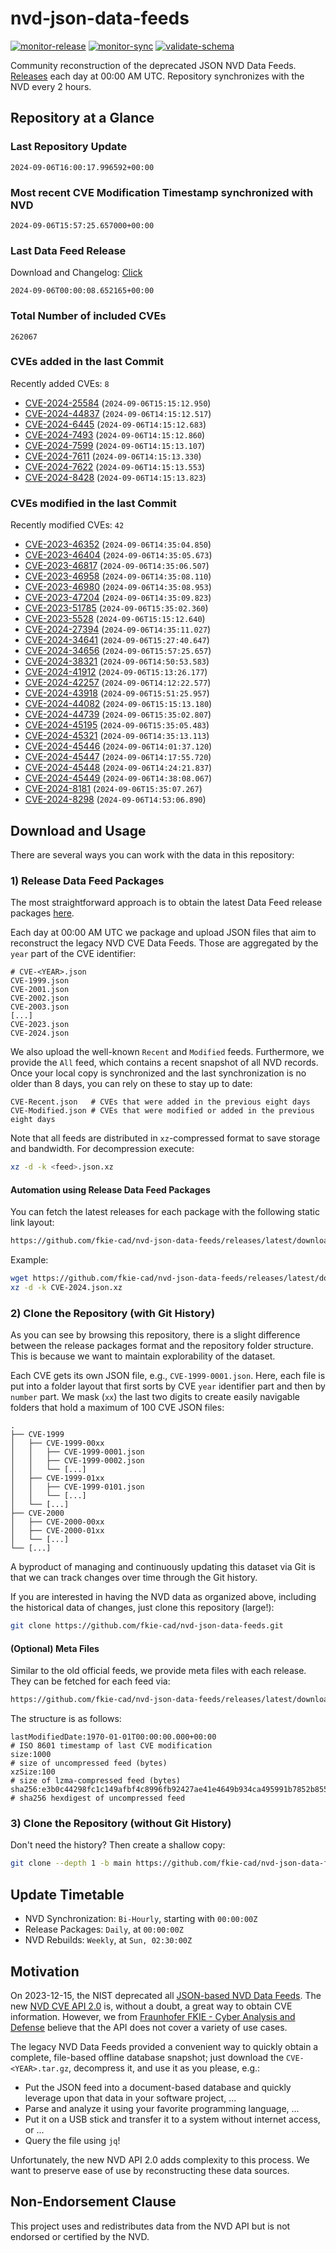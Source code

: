# nvd-json-data-feeds

[![monitor-release](https://github.com/fkie-cad/nvd-json-data-feeds/actions/workflows/monitor_release.yml/badge.svg)](https://github.com/fkie-cad/nvd-json-data-feeds/actions/workflows/monitor_release.yml)
[![monitor-sync](https://github.com/fkie-cad/nvd-json-data-feeds/actions/workflows/monitor_sync.yml/badge.svg)](https://github.com/fkie-cad/nvd-json-data-feeds/actions/workflows/monitor_sync.yml)
[![validate-schema](https://github.com/fkie-cad/nvd-json-data-feeds/actions/workflows/validate_schema.yml/badge.svg)](https://github.com/fkie-cad/nvd-json-data-feeds/actions/workflows/validate_schema.yml)

Community reconstruction of the deprecated JSON NVD Data Feeds.
[Releases](https://github.com/fkie-cad/nvd-json-data-feeds/releases/latest) each day at 00:00 AM UTC.
Repository synchronizes with the NVD every 2 hours.

## Repository at a Glance

### Last Repository Update

```plain
2024-09-06T16:00:17.996592+00:00
```

### Most recent CVE Modification Timestamp synchronized with NVD

```plain
2024-09-06T15:57:25.657000+00:00
```

### Last Data Feed Release

Download and Changelog: [Click](https://github.com/fkie-cad/nvd-json-data-feeds/releases/latest)

```plain
2024-09-06T00:00:08.652165+00:00
```

### Total Number of included CVEs

```plain
262067
```

### CVEs added in the last Commit

Recently added CVEs: `8`

- [CVE-2024-25584](CVE-2024/CVE-2024-255xx/CVE-2024-25584.json) (`2024-09-06T15:15:12.950`)
- [CVE-2024-44837](CVE-2024/CVE-2024-448xx/CVE-2024-44837.json) (`2024-09-06T14:15:12.517`)
- [CVE-2024-6445](CVE-2024/CVE-2024-64xx/CVE-2024-6445.json) (`2024-09-06T14:15:12.683`)
- [CVE-2024-7493](CVE-2024/CVE-2024-74xx/CVE-2024-7493.json) (`2024-09-06T14:15:12.860`)
- [CVE-2024-7599](CVE-2024/CVE-2024-75xx/CVE-2024-7599.json) (`2024-09-06T14:15:13.107`)
- [CVE-2024-7611](CVE-2024/CVE-2024-76xx/CVE-2024-7611.json) (`2024-09-06T14:15:13.330`)
- [CVE-2024-7622](CVE-2024/CVE-2024-76xx/CVE-2024-7622.json) (`2024-09-06T14:15:13.553`)
- [CVE-2024-8428](CVE-2024/CVE-2024-84xx/CVE-2024-8428.json) (`2024-09-06T14:15:13.823`)


### CVEs modified in the last Commit

Recently modified CVEs: `42`

- [CVE-2023-46352](CVE-2023/CVE-2023-463xx/CVE-2023-46352.json) (`2024-09-06T14:35:04.850`)
- [CVE-2023-46404](CVE-2023/CVE-2023-464xx/CVE-2023-46404.json) (`2024-09-06T14:35:05.673`)
- [CVE-2023-46817](CVE-2023/CVE-2023-468xx/CVE-2023-46817.json) (`2024-09-06T14:35:06.507`)
- [CVE-2023-46958](CVE-2023/CVE-2023-469xx/CVE-2023-46958.json) (`2024-09-06T14:35:08.110`)
- [CVE-2023-46980](CVE-2023/CVE-2023-469xx/CVE-2023-46980.json) (`2024-09-06T14:35:08.953`)
- [CVE-2023-47204](CVE-2023/CVE-2023-472xx/CVE-2023-47204.json) (`2024-09-06T14:35:09.823`)
- [CVE-2023-51785](CVE-2023/CVE-2023-517xx/CVE-2023-51785.json) (`2024-09-06T15:35:02.360`)
- [CVE-2023-5528](CVE-2023/CVE-2023-55xx/CVE-2023-5528.json) (`2024-09-06T15:15:12.640`)
- [CVE-2024-27394](CVE-2024/CVE-2024-273xx/CVE-2024-27394.json) (`2024-09-06T14:35:11.027`)
- [CVE-2024-34641](CVE-2024/CVE-2024-346xx/CVE-2024-34641.json) (`2024-09-06T15:27:40.647`)
- [CVE-2024-34656](CVE-2024/CVE-2024-346xx/CVE-2024-34656.json) (`2024-09-06T15:57:25.657`)
- [CVE-2024-38321](CVE-2024/CVE-2024-383xx/CVE-2024-38321.json) (`2024-09-06T14:50:53.583`)
- [CVE-2024-41912](CVE-2024/CVE-2024-419xx/CVE-2024-41912.json) (`2024-09-06T15:13:26.177`)
- [CVE-2024-42257](CVE-2024/CVE-2024-422xx/CVE-2024-42257.json) (`2024-09-06T14:12:22.577`)
- [CVE-2024-43918](CVE-2024/CVE-2024-439xx/CVE-2024-43918.json) (`2024-09-06T15:51:25.957`)
- [CVE-2024-44082](CVE-2024/CVE-2024-440xx/CVE-2024-44082.json) (`2024-09-06T15:15:13.180`)
- [CVE-2024-44739](CVE-2024/CVE-2024-447xx/CVE-2024-44739.json) (`2024-09-06T15:35:02.807`)
- [CVE-2024-45195](CVE-2024/CVE-2024-451xx/CVE-2024-45195.json) (`2024-09-06T15:35:05.483`)
- [CVE-2024-45321](CVE-2024/CVE-2024-453xx/CVE-2024-45321.json) (`2024-09-06T14:35:13.113`)
- [CVE-2024-45446](CVE-2024/CVE-2024-454xx/CVE-2024-45446.json) (`2024-09-06T14:01:37.120`)
- [CVE-2024-45447](CVE-2024/CVE-2024-454xx/CVE-2024-45447.json) (`2024-09-06T14:17:55.720`)
- [CVE-2024-45448](CVE-2024/CVE-2024-454xx/CVE-2024-45448.json) (`2024-09-06T14:24:21.837`)
- [CVE-2024-45449](CVE-2024/CVE-2024-454xx/CVE-2024-45449.json) (`2024-09-06T14:38:08.067`)
- [CVE-2024-8181](CVE-2024/CVE-2024-81xx/CVE-2024-8181.json) (`2024-09-06T15:35:07.267`)
- [CVE-2024-8298](CVE-2024/CVE-2024-82xx/CVE-2024-8298.json) (`2024-09-06T14:53:06.890`)


## Download and Usage

There are several ways you can work with the data in this repository:

### 1) Release Data Feed Packages

The most straightforward approach is to obtain the latest Data Feed release packages [here](https://github.com/fkie-cad/nvd-json-data-feeds/releases/latest).

Each day at 00:00 AM UTC we package and upload JSON files that aim to reconstruct the legacy NVD CVE Data Feeds.
Those are aggregated by the `year` part of the CVE identifier:

```
# CVE-<YEAR>.json
CVE-1999.json
CVE-2001.json
CVE-2002.json
CVE-2003.json
[...]
CVE-2023.json
CVE-2024.json
```

We also upload the well-known `Recent` and `Modified` feeds.
Furthermore, we provide the `All` feed, which contains a recent snapshot of all NVD records.
Once your local copy is synchronized and the last synchronization is no older than 8 days, you can rely on these to stay up to date:

```plain
CVE-Recent.json   # CVEs that were added in the previous eight days
CVE-Modified.json # CVEs that were modified or added in the previous eight days
```

Note that all feeds are distributed in `xz`-compressed format to save storage and bandwidth.
For decompression execute:

```sh
xz -d -k <feed>.json.xz
```

#### Automation using Release Data Feed Packages

You can fetch the latest releases for each package with the following static link layout:

```sh
https://github.com/fkie-cad/nvd-json-data-feeds/releases/latest/download/CVE-<YEAR>.json.xz
```

Example:

```sh
wget https://github.com/fkie-cad/nvd-json-data-feeds/releases/latest/download/CVE-2024.json.xz
xz -d -k CVE-2024.json.xz
```

### 2) Clone the Repository (with Git History)

As you can see by browsing this repository, there is a slight difference between the release packages format and the repository folder structure.
This is because we want to maintain explorability of the dataset.

Each CVE gets its own JSON file, e.g., `CVE-1999-0001.json`.
Here, each file is put into a folder layout that first sorts by CVE `year` identifier part and then by `number` part.
We mask (`xx`) the last two digits to create easily navigable folders that hold a maximum of 100 CVE JSON files:

```plain
.
├── CVE-1999
│   ├── CVE-1999-00xx
│   │   ├── CVE-1999-0001.json
│   │   ├── CVE-1999-0002.json
│   │   └── [...]
│   ├── CVE-1999-01xx
│   │   ├── CVE-1999-0101.json
│   │   └── [...]
│   └── [...]
├── CVE-2000
│   ├── CVE-2000-00xx
│   ├── CVE-2000-01xx
│   └── [...]
└── [...]
```

A byproduct of managing and continuously updating this dataset via Git is that we can track changes over time through the Git history.

If you are interested in having the NVD data as organized above, including the historical data of changes, just clone this repository (large!):

```sh
git clone https://github.com/fkie-cad/nvd-json-data-feeds.git
```

#### (Optional) Meta Files

Similar to the old official feeds, we provide meta files with each release. They can be fetched for each feed via:

```sh
https://github.com/fkie-cad/nvd-json-data-feeds/releases/latest/download/CVE-<YEAR>.meta
```

The structure is as follows:

```plain
lastModifiedDate:1970-01-01T00:00:00.000+00:00                          # ISO 8601 timestamp of last CVE modification
size:1000                                                               # size of uncompressed feed (bytes)
xzSize:100                                                              # size of lzma-compressed feed (bytes)
sha256:e3b0c44298fc1c149afbf4c8996fb92427ae41e4649b934ca495991b7852b855 # sha256 hexdigest of uncompressed feed
```

### 3) Clone the Repository (without Git History)

Don't need the history? Then create a shallow copy:

```sh
git clone --depth 1 -b main https://github.com/fkie-cad/nvd-json-data-feeds.git
```


## Update Timetable

* NVD Synchronization: `Bi-Hourly`, starting with `00:00:00Z`
* Release Packages: `Daily`, at `00:00:00Z`
* NVD Rebuilds: `Weekly`, at `Sun, 02:30:00Z`


## Motivation

On 2023-12-15, the NIST deprecated all [JSON-based NVD Data Feeds](https://nvd.nist.gov/vuln/data-feeds#divRetirementBanner-1).
The new [NVD CVE API 2.0](https://nvd.nist.gov/developers/vulnerabilities) is, without a doubt, a great way to obtain CVE information.
However, we from [Fraunhofer FKIE - Cyber Analysis and Defense](https://www.fkie.fraunhofer.de/en/departments/cad.html) believe that the API does not cover a variety of use cases.

The legacy NVD Data Feeds provided a convenient way to quickly obtain a complete, file-based offline database snapshot; just download the `CVE-<YEAR>.tar.gz`, decompress it, and use it as you please, e.g.:

- Put the JSON feed into a document-based database and quickly leverage upon that data in your software project, ...
- Parse and analyze it using your favorite programming language, ...
- Put it on a USB stick and transfer it to a system without internet access, or ...
- Query the file using `jq`!

Unfortunately, the new NVD API 2.0 adds complexity to this process.
We want to preserve ease of use by reconstructing these data sources.

## Non-Endorsement Clause

This project uses and redistributes data from the NVD API but is not endorsed or certified by the NVD.